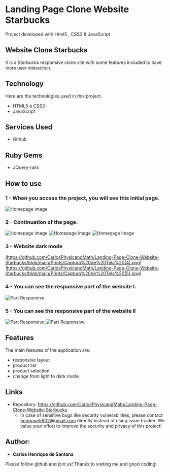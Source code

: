 # Landing Page Clone Website Starbucks
 Project developed with Html5 , CSS3 & JavaScript

## Website Clone Starbucks
It is a Starbucks responsive clone site with some features included to have more user interaction.


## Technology 

Here are the technologies used in this project.

* HTML5 e CSS3
* JavaScript


## Services Used

* Github

## Ruby Gems

* JQuery-rails



## How to use

### 1 - When you access the project, you will see this initial page.

![Homepage image](https://github.com/CarlosPhysicandMath/Landing-Page-Clone-Website-Starbucks/blob/main/Prints/Captura%20de%20Tela%20(1).png)

### 2 - Continuation of the page.

![Homepage image](https://github.com/CarlosPhysicandMath/Landing-Page-Clone-Website-Starbucks/blob/main/Prints/Captura%20de%20Tela%20(2).png)
![Homepage image](https://github.com/CarlosPhysicandMath/Landing-Page-Clone-Website-Starbucks/blob/main/Prints/Captura%20de%20Tela%20(3).png)
![Homepage image](https://github.com/CarlosPhysicandMath/Landing-Page-Clone-Website-Starbucks/blob/main/Prints/Captura%20de%20Tela%20(2).png)

### 3 - Website dark mode  

(https://github.com/CarlosPhysicandMath/Landing-Page-Clone-Website-Starbucks/blob/main/Prints/Captura%20de%20Tela%20(4).png)
(https://github.com/CarlosPhysicandMath/Landing-Page-Clone-Website-Starbucks/blob/main/Prints/Captura%20de%20Tela%20(5).png)

### 4 - You can see the responsive part of the website I.

![Part Responsive](https://github.com/CarlosPhysicandMath/Landing-Page-Clone-Website-Starbucks/blob/main/Prints/Captura%20de%20Tela%20(6).png)

### 5 - You can see the responsive part of the website II
![Part Responsive](https://github.com/CarlosPhysicandMath/Landing-Page-Clone-Website-Starbucks/blob/main/Prints/Captura%20de%20Tela%20(7).png)
![Part Responsive](https://github.com/CarlosPhysicandMath/Landing-Page-Clone-Website-Starbucks/blob/main/Prints/Captura%20de%20Tela%20(8).png)


## Features

The main features of the application are:
 - responsive layout 
 - product list
 - product selection
 - change from light to dark mode



## Links
  - Repository: https://github.com/CarlosPhysicandMath/Landing-Page-Clone-Website-Starbucks
    - In case of sensitive bugs like security vulnerabilities, please contact
      henrique5802@gmail.com directly instead of using issue tracker. We value your effort
      to improve the security and privacy of this project!



  ## Author:

  * **Carlos Henrique de Santana** 

  Please follow github and join us!
  Thanks to visiting me and good coding!
